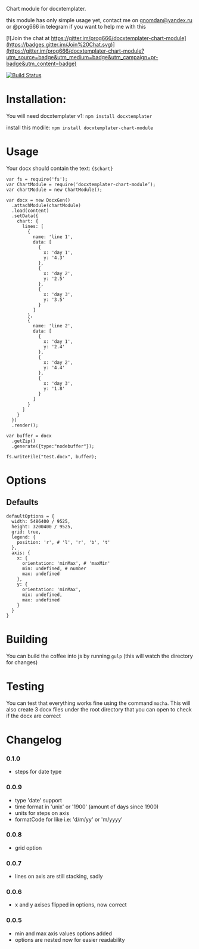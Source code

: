 Chart module for docxtemplater.

this module has only simple usage yet, contact me on gnomdan@yandex.ru or @prog666 in telegram if you want to help me with this

[![Join the chat at https://gitter.im/prog666/docxtemplater-chart-module](https://badges.gitter.im/Join%20Chat.svg)](https://gitter.im/prog666/docxtemplater-chart-module?utm_source=badge&utm_medium=badge&utm_campaign=pr-badge&utm_content=badge)

[![Build Status](https://travis-ci.org/prog666/docxtemplater-chart-module.svg?branch=master)](https://travis-ci.org/prog666/docxtemplater-chart-module)

# Installation:

You will need docxtemplater v1: `npm install docxtemplater`

install this modile: `npm install docxtemplater-chart-module`

# Usage

Your docx should contain the text: `{$chart}`

    var fs = require('fs');
    var ChartModule = require(‘docxtemplater-chart-module’);
    var chartModule = new ChartModule();

    var docx = new DocxGen()
      .attachModule(chartModule)
      .load(content)
      .setData({
        chart: {
          lines: [
            {
              name: 'line 1',
              data: [
                {
                  x: 'day 1',
                  y: '4.3'
                },
                {
                  x: 'day 2',
                  y: '2.5'
                },
                {
                  x: 'day 3',
                  y: '3.5'
                }
              ]
            },
            {
              name: 'line 2',
              data: [
                {
                  x: 'day 1',
                  y: '2.4'
                },
                {
                  x: 'day 2',
                  y: '4.4'
                },
                {
                  x: 'day 3',
                  y: '1.8'
                }
              ]
            }
          ]
        }
      })
      .render();

    var buffer = docx
      .getZip()
      .generate({type:"nodebuffer"});

    fs.writeFile("test.docx", buffer);

# Options

## Defaults

```
defaultOptions = {
  width: 5486400 / 9525,
  height: 3200400 / 9525,
  grid: true,
  legend: {
    position: 'r', # 'l', 'r', 'b', 't'
  },
  axis: {
    x: {
      orientation: 'minMax', # 'maxMin'
      min: undefined, # number
      max: undefined
    },
    y: {
      orientation: 'minMax',
      mix: undefined,
      max: undefined
    }
  }
}
```

# Building

 You can build the coffee into js by running `gulp` (this will watch the directory for changes)

# Testing

You can test that everything works fine using the command `mocha`. This will also create 3 docx files under the root directory that you can open to check if the docx are correct

# Changelog

### 0.1.0
- steps for date type

### 0.0.9
- type 'date' support
- time format in 'unix' or '1900' (amount of days since 1900)
- units for steps on axis
- formatCode for like i.e: 'd/m/yy' or 'm/yyyy'

### 0.0.8
- grid option

### 0.0.7
- lines on axis are still stacking, sadly

### 0.0.6
- x and y axises flipped in options, now correct

### 0.0.5
- min and max axis values options added
- options are nested now for easier readability